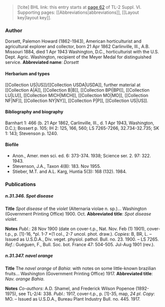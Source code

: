> [!cite] BHL link: this entry starts at [page 62](https://www.biodiversitylibrary.org/page/33260050) of TL-2 Suppl. VI.
> Supporting pages: [[Abbreviations|abbreviations]], [[Layout key|layout key]].

### Author

Dorsett, Palemon Howard (1862-1943), American horticulturist and agricultural explorer and collector, born 21 Apr 1862 Carlinville, Ill., A.B. Missouri 1884, died 1 Apr 1943 Washington, D.C., horticulturist with the U.S. Dept. Agric. Washington, recipient of the Meyer Medal for distinguished service. 
**Abbreviated name**: *Dorsett*

#### Herbarium and types

[[Collection US|US]]/[[Collection USDA|USDA]], further material at [[Collection A|A]], [[Collection B|B]], [[Collection BPI|BPI]], [[Collection LU|LU]], [[Collection MICH|MICH]], [[Collection MO|MO]], [[Collection NF|NF]], [[Collection NY|NY]], [[Collection P|P]], [[Collection US|US]].

#### Bibliography and biography

Barnhart 1: 466 (b. 21 Apr 1862, Carlinville, Ill., d. 1 Apr 1943, Washington, D.C.); Bossert p. 105; IH 2: 125, 166, 560; LS 7265-7266, 32.734-32.735; SK 1: 143; Stevenson p. 1240.

#### Biofile

- Anon., Amer. men sci. ed. 6: 373-374. 1938; Science ser. 2. 97: 322. 1943.
- Stevenson, J.A., Taxon 4(8): 183. Nov 1955.
- Stieber, M.T. and A.L. Karg, Huntia 5(3): 168 (132). 1984.

### Publications

##### n.31.346. Spot disease

**Title**
*Spot disease* of the *violet* (Alternaria violae n. sp.)... Washington (Government Printing Office) 1900. Oct.
**Abbreviated title**: *Spot disease violet*.

**Notes**
*Publ*.: 28 Nov 1900 (date on cover-t.p., Nat. Nov. Feb (1) 1901), cover-t.p., p. \[1\]-16, *pl. 1-7 *(1 col., 2-7 uncol. phot. draw.). *Copies*: B, BR, L. – Issued as U.S.D.A., Div. veget. physiol. pathol. Bull. no. 23. 1900. – LS 7265.
*Ref*.: Guéguen, F., Bull. Soc. bot. France 47: 504-505. Jul-Aug 1901 (rev.).

##### n.31.347. navel orange

**Title**
The *navel orange* of *Bahia*: with notes on some little-known brazilian fruits... Washington (Government Printing Office) 1917.
**Abbreviated title**: *Nav. orange Bahia*.

**Notes**
*Co-authors*: A.D. Shamel, and Frederick Wilson Popenoe (1892-1975), see TL-2/4: 338.
*Publ*.: 1917, cover-t.p., p. \[1\]-35, map, *24 pl*. *Copy*: MO. – Issued as U.S.D.A., Bureau Plant Industry Bull. no. 445. 1917.

